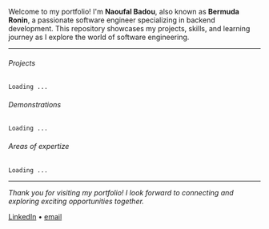 Welcome to my portfolio! I'm **Naoufal Badou**, also known as **Bermuda Ronin**, a passionate software engineer specializing in backend development. This repository showcases my projects, skills, and learning journey as I explore the world of software engineering.

---

###### Projects

`Loading ...`
<!-- <details style="padding-left:16px;">
<summary >Project 1</summary>

...
</details>

<details style="padding-left:16px;">
<summary >Project 2</summary>

...
</details>

<details style="padding-left:16px;">
<summary >Project 3</summary>

...
</details> -->

###### Demonstrations

`Loading ...`

<!-- <details style="padding-left:16px;">
<summary >Demo 1</summary>

...
</details>

<details style="padding-left:16px;">
<summary >Demo 2</summary>

...
</details>

<details style="padding-left:16px;">
<summary >Demo 3</summary>

...
</details> -->

###### Areas of expertize

`Loading ...`

<!-- <details style="padding-left:16px;">
<summary >Programming</summary>

</details>


<details style="padding-left:16px;">
<summary >Data Modeling</summary>


</details>

<details style="padding-left:16px;">
<summary >Databases</summary>


</details>

<details style="padding-left:16px;">
<summary>Security</summary>


</details>

<details style="padding-left:16px;">
<summary >Performance</summary>

</details>

<details style="padding-left:16px;">
<summary >Documentation</summary>


</details>

<details style="padding-left:16px;">
<summary >Version control</summary>


</details> -->

---

*Thank you for visiting my portfolio! I look forward to connecting and exploring exciting opportunities together.*

[LinkedIn](https://www.linkedin.com/in/naoufalbadou) • [email](mailto:bermudaRonin@example.com)
